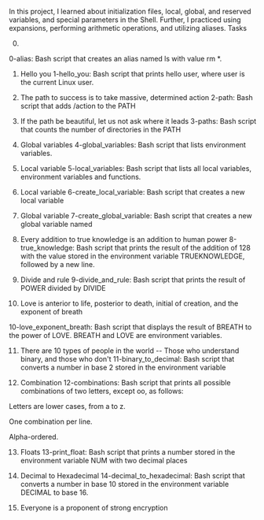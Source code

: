 In this project, I learned about initialization files, local, global, and reserved variables, and special parameters in the Shell. Further, I practiced using expansions, performing arithmetic operations, and utilizing aliases.
Tasks

0.
0-alias: Bash script that creates an alias named ls with value rm *.

1. Hello you
1-hello_you: Bash script that prints hello user, where user is the current Linux user.

2. The path to success is to take massive, determined action
2-path: Bash script that adds /action to the PATH

3. If the path be beautiful, let us not ask where it leads
3-paths: Bash script that counts the number of directories in the PATH

4. Global variables
4-global_variables: Bash script that lists environment variables.

5. Local variable
5-local_variables: Bash script that lists all local variables, environment variables and functions.

6. Local variable
6-create_local_variable: Bash script that creates a new local variable

7. Global variable
7-create_global_variable: Bash script that creates a new global variable named

8. Every addition to true knowledge is an addition to human power
8-true_knowledge: Bash script that prints the result of the addition of 128 with the value stored in the environment variable TRUEKNOWLEDGE, followed by a new line. 

9. Divide and rule
9-divide_and_rule: Bash script that prints the result of POWER divided by DIVIDE

10. Love is anterior to life, posterior to death, initial of creation, and the exponent of breath

10-love_exponent_breath: Bash script that displays the result of BREATH to the power of LOVE. BREATH and LOVE are environment variables.

11. There are 10 types of people in the world -- Those who understand binary, and those who don't
11-binary_to_decimal: Bash script that converts a number in base 2 stored in the environment variable

12. Combination
12-combinations: Bash script that prints all possible combinations of two letters, except oo, as follows:

Letters are lower cases, from a to z.

One combination per line.

Alpha-ordered.

13. Floats
13-print_float: Bash script that prints a number stored in the environment variable NUM with two decimal places

14. Decimal to Hexadecimal
14-decimal_to_hexadecimal: Bash script that converts a number in base 10 stored in the environment variable DECIMAL to base 16.

15. Everyone is a proponent of strong encryption
